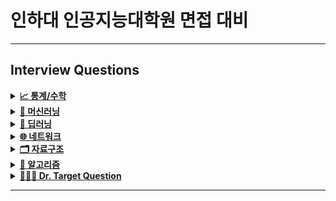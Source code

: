 # 인하대 인공지능대학원 면접 대비
---


## Interview Questions

<details>
<summary><a href="./answers/1-statistics-math.md"><strong>📈 통계/수학</strong></a></summary>


- 고유값(eigen value)와 고유벡터(eigen vector)이 무엇이고 왜 중요한지 설명해주세요.
```python
  행렬 A의 고유벡터는, 행렬 A에 의해 변환되었을 때 방향이 변하지 않고 단지 크기만 변하는 벡터를 말한다
  Av=λv에서 v (영벡터 아니어야 함)
  고유값은 λ (고유벡터 v가 변환될 때 그 크기가 얼마나 변하는지...)
```
- 샘플링(Sampling)과 리샘플링(Resampling)이 무엇이고 리샘플링의 장점을 말씀해주세요.
```python
  샘플링은 전체 모집단에서 데이터를 추출하는 거,특히나 모집단을 대표할 수 있도록 신중하게 선택되어야 함
  리샘플링은 기존의 샘플 데이터에서 새로운 샘플을 반복적으로 추출하여 통계적 분석을 수행하는 방식
  리샘플링에는 다음과 같은 방법이 있다
  - 교차 검증 (Cross Validation) : 모델의 성능 평가를 위해 데이터를 여러 번 분할하여 훈련과 테스트를 반복! 과적합 방지, 모델의 일반화 성능 평가
```
- 확률 모형과 확률 변수는 무엇인가요?
```python
  확률은 불확실성을 표현하는 수단, 이러한 불확실성을 확률로써 개량화하기 위해 확률함수로써 수학적으로 만든 모형이 확률 모형이다
  이는 어떤 실험이나 현상에서 가능한 모든 결과와 그 결과가 발생할 확률을 설명한다.
  확률 모형은 표본 공간, 확률 분포라는 두 가지 구성 요소로 이루어졌다!

  확률 변수는 확률 모형에서 정의된 함수
  쉽게 말하면 확률로 표현하기 위한 event를 정의하는 것
  어떤 것을 확률로 표현할 것인지에 대해 다양하게 정의가 가능하여 <변수>라는 용어를 사용한다
  (이산과 연속 확률 변수로 나뉨)
```
- 누적 분포 함수와 확률 밀도 함수는 무엇인가요? 수식과 함께 표현해주세요.
```python
  확률 밀도 함수는 연속 확률 변수의 분포를 설명하는 함수로, 특정 값에서의 확률 밀도를 나타낸다.
  누적 분포 함수는 확률 변수가 특정 값 이하일 확률을 타나내는 함수, 확률 밀도 함수를 적분하여 구할 수 있다
```
- 조건부 확률은 무엇인가요?
```python
   조건부 확률은 어떤 사건 A가 이미 일어난 상황에서 다른 사건 B가 일어날 확률을 의미한다
   즉 사건 B가 사건 A에 의해 영향을 받을 때의 확률을 계산할 것
```
- 공분산과 상관계수는 무엇일까요? 수식과 함께 표현해주세요.
```python
   공분산(Covariance)는 두 확률 변수 사이의 관계를 측정하는 지표로, 두 변수가 함께 어떻게 변하는지를 나타낸다
   즉 한 변수가 증가할 때 다른 변수가 증가하거나 감소하는 경향을 평가한다
   Cov(X,Y)=E[(X−E(X))(Y−E(Y))]

   상관계수는 공분산을 정규화하여 두 확률 변수 사이의 선형 관계를 1과 -1 사이의 값으로 표현한다
   상관계수는 공분산과 달리 단위에 의존하지 않기 때문에 비교적 직관적으로 두 변수의 관계 강도를 파악할 수 있다!
```
- 신뢰 구간의 정의는 무엇인가요?
```python
  신뢰구간은 모집단의 모수를 포함할 것으로 예상되는 값의 범위를 특정 신뢰 수준 하에 제시한 것이다
  즉 표본 데이터를 이용해 계산한 추정치가 모집단의 실제 값(모수)를 포함할 확률이 높은 구간을 의미한다
  보통 신뢰 수준과 함께 나타나며, 신뢰 수준은 이 구간이 모집단의 실제 모수를 포함할 확률을 의미한다.
```
- p-value를 모르는 사람에게 설명한다면 어떻게 설명하실 건가요?
```python
  신뢰구간은 모집단의 모수를 포함할 것으로 예상되는 값의 범위를 특정 신뢰 수준 하에 제시한 것이다
  즉 표본 데이터를 이용해 계산한 추정치가 모집단의 실제 값(모수)를 포함할 확률이 높은 구간을 의미한다
```
- R square의 의미는 무엇인가요?
```python
  R², 또는 결정계수(R-Squared)는 회귀 분석에서 사용되는 통계량으로,
  독립 변수가 종속 변수의 변동을 얼마나 잘 설명하는지를 나타낸다.
  즉, R²는 회귀 모델이 데이터를 얼마나 잘 설명하는지를 평가하는 지표이다.
```
- 평균(mean)과 중앙값(median)중에 어떤 케이스에서 뭐를 써야할까요?
```python
   평균은 데이터가 고르게 분포되어 있고 이상치가 없을 때 더 신뢰할 수 있다.
   하지만 이상치가 있으면 평균이 그 값에 의해 크게 영향을 받아 데이터의 중심을 제대로 반영하지 못할 수 있다.
   중앙값은 이상치나 비대칭 분포가 있는 경우 더 적절하다. 극단적인 값이 있더라도 중앙값은 그 영향을 받지 않기 때문에 데이터의 중심을 더 잘 나타낸다.
```
- 중심극한정리는 왜 유용한걸까요?
```python
   중심극한정리는 확률론에서 매우 중요한 개념으로, 표본 크기가 충분히 크면 어떤 분포를 따르는 모집단에서 표본을 추출하더라도,
   표본 평균의 분포가 정규분포에 가까워진다는 것을 의미한다!
   다시 말해, 모집단의 분포 형태에 관계없이 표본 평균의 분포는 표본 크기가 커질수록 점점 정규분포를 따르게 된다.
   중심극한정리는 다양한 형태의 모집단에서 표본을 추출해도, 표본 평균이 정규분포를 따르게 만들어 준다.
   이로 인해 모집단의 분포를 알지 못해도 표본 평균의 분포를 예측할 수 있습니다.
```
- 엔트로피(entropy)에 대해 설명해주세요. 가능하면 Information Gain도요.
```python
   엔트로피는 정보 이론에서 사용되는 개념으로, 불확실성 또는 혼란의 정도를 측정하는 지표이다.
   주로 확률 분포의 다양성을 측정하거나, 데이터의 예측 가능성을 평가하는데 사용된다.
   쉽게 말하면 데이터의 무질서도를 측정, 값이 높을 수록 불확실성이 커진다!

  정보 이득 (Information gain)
  정보이득은 결정 트리와 같은 알고리즘에서 특정 속성을 사용해 데이터 집합을 분할할 때, 엔트로피가 얼마나 감소하는지를 측정하는 지표이다
  즉 특정 속성을 기준으로 데이터를 나눴을 때 데이터의 불확실성이 얼마나 줄어드는지 나타낸다!
```
- 어떨 때 모수적 방법론을 쓸 수 있고, 어떨 때 비모수적 방법론을 쓸 수 있나요?
```python
   모수적 방법론은 모집단의 분포에 대해 특정한 가정을 하고 데이터를 분석하는 기법
   예를 들어 데이터가 정규분포를 따르는 것으로 가정하고 통계적 분석을 수행하는 경우가 대표적
   모수적 방법론은 데이터의 분포가 알려져 있을 때/ 표본 크기가 충분히 클 때/모집단의 분포에 대한 강한 가정이 성립할 때/ 등에서 사용

   비모수적 방법론은 데이터의 분포에 대한 가정이 필요하지 않은 분석 방법이다
   이 방법은 데이터가 특정한 분포를 따르지 않거나, 분포를 알 수 없을 때 유용하다
```
- “likelihood”와 “probability”의 차이는 무엇일까요?
```python
   확률(probability)은 주어진 모수에 대해 데이터가 발생할 확률
   가능도(Likellihood)는 주어진 데이터에 대해 모수가 그 데이터를 얼마나 잘 설명하는지를 평가
   예를 들어서 동전을 여러 번 던져 7번 중 5번 앞면이 나왔다고 가정하면
   확률은 5/7
   가능도는 특정한 모수 p가 주어졌을 때, 관측된 데이터 "7번 중 5번 앞면이 나옴"을 얼마나 잘 설명하는지를 평가
   L(p|X=5)
```
- 통계에서 사용되는 bootstrap의 의미는 무엇인가요.
```python
   부트스트랩은 통계적 추정의 신뢰성을 평가하기 위해 사용되는 비모수적 방법론
   특히 모집단의 분포에 대한 강한 가정을 하지 않고, 표본 데이터만을 사용해 모집단의 특성을 추정할 수 있는 강력한 기법이다.
   부트스트랩은 주어진 표본 데이터로부터 반복적으로 새로운 표본을 생성하여, 통계적 추정값(예: 평균, 분산, 신뢰구간 등)의 분포를 추정하는 방법이다.
```
- 모수가 매우 적은 (수십개 이하) 케이스의 경우 어떤 방식으로 예측 모델을 수립할 수 있을까요?
```python
   1. 간단한 모델 사용 : 선형 회귀, 로지스틱 회귀, k-최근접 이웃(KNN), 의사결정트리와 같은 단순한 모델을 사용하는 것이 좋습니다.
   2. 규제(Regularization) 기법 사용: 과적합을 방지하기 위해 L1, L2 규제 방법을 적용하여 모델의 복잡성을 줄일 수 있다
   3. 데이터 증강 : 데이터를 오히려 인위적으로 늘린다
```
- 검정력(statistical power)은 무엇일까요?
```python
   어떤 통계적 검정이 실제로 대립가설이 참일 때 이를 올바르게 검출할 확률을 의미한다.
   쉽게 말해, 검정력은 참인 효과를 감지할 수 있는 능력을 나타낸다.
   검정력의 의미: 검정력이 높을수록, 실제로 효과나 차이가 존재할 때 이를 발견할 가능성이 커진다.
```
- missing value가 있을 경우 채워야 할까요? 그 이유는 무엇인가요?
```python
   결측치가 있는 데이터를 그대로 사용하면 통계 분석, 머신러닝 모델링에서 왜곡된 결과를 초래할 수 있다
   특히 일부 알고리즘은 결측치를 허용하지 않기 때문에 데이터 전체가 무효화될 수 있다.
   결측치를 적절히 채우면 모델의 성능을 높일 수 있다. 결측치로 인해 모델이 학습할 수 있는 정보가 제한되거나, 예측의 정확도가 떨어질 수 있기 때문이다.
```
- 아웃라이어의 판단하는 기준은 무엇인가요?
```python
   아웃라이어는 데이터에서 다른 데이터 포인트와 비교해 극단적으로 벗어난 값을 의미한다.
   통계적 기준으로는 사분위 범위(IQR)에서 Q1-3*IQR보다 작거나, Q3+3*IQR보다 크면 보통 outlier라고 칭한다
   또는 데이터가 정규분포를 따른다고 가정할 떄, 평균에서 k개의 표준편차 이상 떨어진 값을 아웃라이어로 간주한다
```
- 필요한 표본의 크기를 어떻게 계산합니까?
```python
   표본 크기를 계산하는 방법은 연구의 종류에 따라 다르다
   평균의 차이를 비교할 때 : t 검정
   비율의 차이를 비교할 떄 : z 검정
   
```
- Bias를 통제하는 방법은 무엇입니까?
```python
   연구 설계 단계에서 Bias 통제 : 무작위 할당 (Randomization) - 실험군과 대조군에 참여자를 무작위로 배정해 그룹 간 차이 최소화, 무작위화는 선택 편향(Selection Bias)를 줄임
   데이터 수집 단계에서 Bias 통제 : 표준화된 측정 방법(Standardized Measurement) - 모든 데이터를 일관된 방식으로 수집해 측정 편향 (Measurement Bias)을 줄인다
   데이터 분석 단계에서의 Bias 통제 : 혼란 변수 (Confounding Variable) 통제 - 혼란 변수가 연구 결과에 영향을 미치지 않도록 다변량 분석, 공변량 분석을 사용해 통제
   
```
- 로그 함수는 어떤 경우 유용합니까? 사례를 들어 설명해주세요.
```python
   데이터가 크기 차이가 클 때나 지수적 증가가 있는 경우 유용하다.
   예를 들어서 금융 데이터를 분석할 때
   금융 분야에서는 기업의 매출, 시장 규모, 자산 등 다양한 변수가 매우 큰 범위를 가질 수 있다. 어떤 회사의 매출은 수백만 달러일 수 있지만, 또 다른 회사의 매출은 수십억 달러에 이를 수 있다
   로그 변환을 통해 이런 큰 차이를 줄이면 데이터가 더 균형 있게 분포되면, 분석하기 쉬워진다
   예를 들어 히스토그램을 그릴 때 로그 변환을 적용하면 극단적인 값들로 인해 왜곡되지 않은 분포를 볼 수 있다!
```
- 베르누이 분포 / 가우시안 정규 분포  / 카이제곱 분포 / 에 대해 설명해주세요.
```python
  베르누이 분포는 두 가지 결과(성공 혹은 실패)만 가능한 이산 확률 분포이다. 각각의 결과가 발생할 확률을 기반으로 한다. 베르누이 분포의 확률 변수 X는 1과 0만을 가질 수 있다
  가우시안 정규 분포는 연속 확률 변수로, 데이터가 평균값을 중심으로 종 모양의 대칭적인 분포를 따른느 경우를 설명한다. 이는 많은 자연현상에서 나타나는 일반적인 분포이다
  카이 제곱 분포는 연속 확률 분포로, 독립적인 표준 정규 분포 변수의 제곱의 합으로 정의된다. 카이제곱 분포는 자유도에 따라 모양이 달라진다.
```

</details>

<details>
<summary><a href="./answers/2-machine-learning.md"><strong>🤖 머신러닝</strong></a></summary>

- 알고 있는 metric에 대해 설명해주세요. (ex. RMSE, MAE, recall, precision ...)
```python
   RMSE는 회귀 모델의 성능을 측정하는 데 사용된다. 예측 값과 실제 값의 차이를 제곱한 평균의 제곱근을 계산한다.
   MAE는 예측 값과 실제 값의 차이의 절대값 평균을 계산한다. 회귀 모델의 성능을 측정하는 또 다른 지표이다.
   Precision은 모델이 True Positive로 예측한 것 중 실제로 True인 비율을 의미한다. 특히 양성 클래스에 대한 정확도를 측정하는 데 유용하다. TP / (TP+FP)
   Recall은 실제로 True인 것 중에서 모델이 True로 예측한 비율을 의미한다. TP / (TP + FN)
   F1 Score는 Precision과 Recall 사이의 균형을 평가하는 지표이다. precision과 recall의 조화 평균을 계산한다. F1 score = 2 * { (Precision X Recall) / (Precision + Recall) }
   R-squared(결정계수)는 회귀 분석에서 모델이 데이터를 얼마나 잘 설명하는지를 나타내는 지표이다. 0에서 1 사이의 값을 가지며, 1에 가까울수록 모델이 데이터를 잘 설명하는 것을 의미한다. 
```
- 정규화를 왜 해야할까요? 정규화의 방법은 무엇이 있나요? (🥲 내 논문 주제...)
```python
   머신러닝 알고리즘(특히 경사 하강법 기반 알고리즘)은 특성(feature) 값의 범위가 매우 다르면 학습이 제대로 이뤄지지 않을 수 있다.
   예를 들어 하나의 특성의 값이 0~1 사이인데, 다른 특성의 값이 0~10000 사이라면 큰 범위를 가진 특성이 모델 학습에 더 큰 영향을 미치게 되어 잘못된 가중치를 학습할 가능성이 있다.
   특히 경사 하강법 기반 알고리즘의 경우 정규화를 하면 학습 속도가 빨라지도 알고리즘이 더 잘 수렴하게 된다.
   정규화된 데이터는 최적의 해를 찾는 과정에서 균형 잡힌 경로로 수렴하도록 도와준다.
   심지어 일부 알고리즘은 특성의 크기 차이로 인해 성능이 저하될 수 있다. 정규화를 하면 이러한 문제를 방지하여 모델 성능이 향상될 수 있다.

   정규화 방법
   Min-Max 정규화 : 데이터를 (대체로) 0~1로 변환하는 방법. 최소값을 0, 최대값을 1로 변환하며, 나머지 값은 비례적으로 조정한다.
   Z-Score 정규화 : 데이터를 평균 0, 표준편차 1로 변환하는 방법. 데이터가 정규 분포를 따를 때 효과적!
   Robust 정규화 : median과 사분위 범위 (IQR)를 사용하여 정규화하는 방법이다. 이상치에 덜 민감하다.
```
- Local Minima와 Global Minimum에 대해 설명해주세요.
```python
   Global Minimum은 전역 최소값. 함수의 모든 가능한 값 중 가장 낮은 값, 최적화 문제에서 우리가 궁극적으로 찾고자 하는 지점!
   Local Minima는 특정 영역 내에서 가장 낮은 함수 값을 가지는 지점을 의미, but 다른 영역에 더 낮은 값이 존재할 수도 있다!
```
- 차원의 저주에 대해 설명해주세요.
```python
   차원의 저주는 고차원 공간에서 발생하는 여러 가지 문제를 의미한다. 데이터 분석 및 머신러닝에서 데이터의 차원이 증가할수록 발생하는 현상으로, 학습 및 일반화 성능에 부정적인 영향을 미칠 수 있다.
   쉽게 정리하자면 변수가 늘어남에따라 차원이 커지면서 분석을 위한 최소한의 필요 데이터 건수가 늘어나면서 예측이 불안정해지는 문
   차원의 저주가 발생하는 이유
   1. 데이터의 희소성 (Sparsity) : 차원이 증가할수록 데이터 포인트들이 서로 멀리 떨어져 분포하게 된다
   2. 거리 측정의 신뢰도 감소 : 머신러닝의 여러 알고리즘 (특히 K-최근접, K-means)은 거리 측정을 기반으로 동작한다. 그러나 차원이 높아지면 데이터 포인트들 간의 거리가 점점 비슷해져서 유사성 측정이 어렵다
   3. 데이터 필요량의 증가 : 차원이 증가할수록 고차원 공간을 대표하기 위해 필요한 데이터의 양이 기하급수적으로 증가한다
   4. 모델의 복잡도 증가 : 차원이 증가하면 모델의 복잡도가 증가하여 과적합(overfitting)의 위험이 커진다
```
- dimension reduction기법으로 보통 어떤 것들이 있나요?
```python
   차원 축소 기법은 고차원 데이터의 차원을 줄여 데이터 분석을 용이하게 하고, 계산 효율성을 높이는 데 사용된다.
   데이터의 특성 (feature) 수를 줄임으로써 과적합을 방지하고, 해석 가능성을 높이며, 계산 비용을 줄일 수 있다.

   ⭐️ PCA (주성분 분석) : 데이터의 분산을 최대한 보존하는 방향으로 새로운 축을 생성하여 고차원 데이터를 저차원으로 변환하는 선형 차원 축소 기법
      - 데이터의 공분산 구조를 분석하여 주성분을 생성한다
      - 첫 번째 주성분은 데이터의 분산이 가장 큰 방향을 나타내며, 그 다음 주성분은 직교하는 방향에서 두 번째로 큰 분산을 나타낸다
      - https://m.blog.naver.com/angryking/222480031842 여기 참고하면 단 번에 이해 가능!
   
```
- PCA는 차원 축소 기법이면서, 데이터 압축 기법이기도 하고, 노이즈 제거기법이기도 합니다. 왜 그런지 설명해주실 수 있나요?
```python
   차원 축소 기법은 위에서 설명
   PCA는 고차원 데이터를 적은 수의 차원으로 압축하면서도 대부분의 중요한 정보를 보존하기에 데이터 압축 기법이라고도 한다
   PCA는 결국 데이터를 분산이 큰 방향으로 투영하기 때문에, 노이즈와 같은 작은 변동을 무시하는 효과가 있다!
```
- LSA, LDA, SVD 등의 약자들이 어떤 뜻이고 서로 어떤 관계를 가지는지 설명할 수 있나요?
```python
   LSA (Latent Semantic Analysis) : 잠재 의미 분석, LSA는 문서와 단어 사이의 관계를 분석하여 텍스트 데이터를 저차원 의미 공간에 매핑하는 기법, 이 과정으로 문서와 단어간의 잠재적 의미 구조 발견
   주로 SVD를 사용하여 문서-단어 행렬을 분해하고 차원을 축소
   LDA (Latent Dirichlet Allocation) : 텍스트 코퍼스 내의 문서들이 잠재적인 주제들의 혼합으로 구성되어 있다고 가정하는 주제 모델링 기법이다. 문서 내의 단어 분포를 기반으로 주제를 추론하고,
   문서들이 어떤 주제들로 구성되어 있는지를 학습한다. 확률적 모델을 사용하여 문서와 단어의 주제 분포를 추정한다.
   SVD (Singular Value Decomposition) : 특이값 분해, 행렬을 세 개의 행렬로 분해하는 선형대수적 기법. 주어진 행렬을 U(왼쪽 특이벡터), Σ(특이값 대각 행렬), V^T(오른쪽 특이벡터)의 곱으로 분해한다!
```
- Markov Chain을 고등학생에게 설명하려면 어떤 방식이 제일 좋을까요?
```python
   일상적인 예시로 시작해서 개념을 단계별로 확장하는 것이 좋다.
   예를 들어, 오늘이 맑음이면 내일도 맑음일 가능성이 높지만, 비가 올 가능성도 있다. 날씨는 현재 상태에 따라 다음 상태가 결정되지만, 그 이전 날들의 날씨는 고려하지 않는다고 가정해 볼 수 있다.
   여기서 중요한 점은 현재 상태만으로 다음 상태가 결정된다는 것이며, 이를 Markov Preperty(마르코프 성질)라고 한다.
   이렇게 상태(state)가 현재 상황에만 의존해서 바뀌는 과정을 바로 Markov Chain이라고 한다!
```
- SVM은 왜 반대로 차원을 확장시키는 방식으로 동작할까요? SVM은 왜 좋을까요?
```python
  - 데이터의 선형 분리가 어려운 저차원 공간에서의 문제를 해결하기 위해서 고차원으로 차원을 확장한다.
  - 데이터의 일부(서포트 벡터)에만 의존하여 결정 경계를 형성하므로, 다른 데이터들에 대한 과도한 최적화를 방지해 과적합 가능성을 줄임
  - 고차원에서도 좋은 일반화 성능을 유지하는 데 도움이 됨
```

- 다른 좋은 머신 러닝 대비, 오래된 기법인 나이브 베이즈(naive bayes)의 장점을 옹호해보세요.
  ```python
    - 나이브 베이즈는 매우 단순한 알고리즘으로, 계산이 빠르고 메모리 소모가 적음
    - 비교적 적은 양의 데이터로도 학습 성능이 높음
    - 조건부 확률에 기반한 모델이므로, 예측 결과를 해석하기가 쉬움
  ```
  
- 회귀 / 분류시 알맞은 metric은 무엇일까?
```python
  - 우선 회귀 문제에서는 실제 데이터와 모델의 예측값 사이의 차이를 기반으로둔 Metric을 활용
  - MSE(Mean Square Error, 평균제곱오차), RSS(Residual sum of Square, 단순 오차 제곱합), MAE(Mean Absolute Error, 평균 절대값 오차) 등이 있음
  - MSE (Mean Square Error, 평균제곱오차): 오차에 제곱이 되어 이상치를 잡아내는데 효과적임
  - MAE (Mean Absolute Error, 평균 절대값 오차): 변동치가 큰 지표와 낮은 지표를 같이 예측하는데 효과적임
  - 위 두 경우 모두 데이터의 크기에 의존한다는 단점이 존재
```

- Association Rule의 Support, Confidence, Lift에 대해 설명해주세요.
```python
  - Association Rules 란, items 사이의 관계를 나타내는 법칙을 찾는 방법
  <Frequent>
  - itemsets를 확인할 수 있는 지표
  - Frequent itemsets에는 Support threshold(Minimum support) 라는 일종의 '한계값' 이 필요
  - item의 빈도가 threshold 값을 넘기면 Frequent 하다고 할 수 있음

  <Support>
  - 전체 경우에서 집합 X와 Y를 모두 구매하는 경우의 수를 의미하는 지표
  - n(X∪Y) / n(ALL)

  <Confidence>
  - 집합 X를 구매하는 경우에서 Y 도 구매하는 경우의 비율, 즉 조건부 확률을 의미
  - (X와 Y를 모두 포함하는 경우의 수) / (X를 포함하는 경우의수) = n(X∪Y) / n(X)
  - 일반적으로 Confidence가 높을수록 해당 Association rule이 유용할 가능성이 높다고 판단

  <Interest>
  - Y를 구매하는 경우의 수와 X->Y를 구매하는 경우의 수를 비교하여, X->Y가 얼마나 흥미로운지 나타내주는 지표
  - 모든 사람들에게 Y를 추천했을때에 비해, X를 구매한 사람에게만 Y를 추천했을때, Y를 구매할 확률이 증가되는 정도
  - |conf(X -> Y) - support(Y)| 

  <Lift>
  - 직접적으로 X와 Y의 관계를 나타내주는 지표
  - Lift값이 1보다 크면 X와 Y의 relationship이 강하다는 것을 의미
  - conf(X -> Y) / support(Y)

  - Association Rules 분석 알고리즘에는 A-priori algorithm, FP-growth algorithm, PCY algorithm 등이 있음
  - A-priori algorithm: 전체 item 중에서 어느 정도 연관이 있을법한 item들을 추려주어 보다 계산시간을 줄여줄 수 있음
```

- 최적화 기법중 Newton’s Method와 Gradient Descent 방법에 대해 알고 있나요?
- 인공신경망(deep learning이전의 전통적인)이 가지는 일반적인 문제점은 무엇일까요?
```python
  - 기울기 소실 문제(Gradient Vanishing Problem): 층이 깊어질수록 기울기가 점점 작아져 앞쪽 층의 가중치가 거의 업데이트되지 않는 문제가 발생, 신경망이 깊어질수록 학습이 어려워지며 모델 성능이 떨어짐
  - 과적합 문제(Overfitting): 데이터가 부족하거나 학습 데이터가 특정 패턴에 치우쳐 있을 때는 일반화 성능이 낮아져 테스트 데이터에 대한 예측 성능이 저하
  - 연산 비용: 신경망의 층이 많아질수록 연산량이 기하급수적으로 증가
 ```

- ROC 커브에 대해 설명해주실 수 있으신가요?
```python
  - ROC 커브는 정답이 아닌 것을 정답으로 추론하는 확률을 x축으로 두고 이를 0부터 1로 키워가면서 정답을 정답으로 맞추는 확률을 y축으로 하여 나타낸 그래프를 의미
  - 이 그래프는 y=x를 기준으로 멀리 떨어질 수록 모델의 성능이 좋다고 판단할 수 있으며, ROC 커브의 하단 영역을 AUC 값으로 하여 ROC-AUC Score로 계산함
```

- 여러분이 서버를 100대 가지고 있습니다. 이때 인공신경망보다 Random Forest를 써야하는 이유는 뭘까요?
```python
  - 독립적인 결정 트리들로 구성되어 각 트리를 여러 서버에 분산하여 병렬 처리하기 쉬움
  - 인공신경망은 아키텍처 설계와 하이퍼파라미터 튜닝이 복잡하지만, Random Forest는 기본 하이퍼파라미터 설정에서도 안정적인 성능을 제공
  - 서버가 많아도 데이터가 적은 경우라면 Random Forest가 적은 데이터에서 더 좋은 성능을 보이기 때문에 효과적
  
- K-means의 대표적 의미론적 단점은 무엇인가요? (계산량 많다는것 말고)
```python
  - 거리 계산 방식을 사용하기 때문에 연속형 변수에 가장 최적이고, 범주형 변수에는 좋지 않음
  - 클러스터 크기나 밀집도가 서로 다르거나 원형이 아닐 경우 잘 작동하지 않으
  - 노이즈와 아웃라이어에 매우 민감하여 성능에 영향을 미침
  - 랜덤하게 정해진 초기 중심점 때문에 결과가 매번 달라질 수 있어 일관성이 부족
```

- L1, L2 정규화에 대해 설명해주세요.
```python
  - 정규화란 모델 복잡도에 대한 일종의 패널티로, Overfitting 을 예방하고 Generalization(일반화) 성능을 높이기 위한 방법
  - 모델에서 학습을 진행할 때, 학습 데이터에 따라 특정 weight의 값이 커지게 될 수있다. 이렇게 되면 과적합이 일어날 가능성이 아주 높은데, 이를 방지하기 위한 방법으로 L1, L2 정규화가 있다
  - L1 Norm 은 벡터 p, q 의 각 원소들의 차이의 절대값의 합
  - L2 Norm 은 벡터 p, q 의 유클리디안 거리(직선 거리)
```

- 앙상블 방법엔 어떤 것들이 있나요?
```python
  <배깅>
  - 부트스트랩(bootstrap)은 통계학에서 사용하는 용어로, random sampling을 적용하는 방법을 일컫는 말
  - random sampling을 통해 training data를 늘릴 수 있음
  - 배깅(Bagging)은 부트스트랩(bootstrap)을 집계(Aggregating)하여 학습 데이터가 충분하지 않더라도 충분한 학습효과를 주어 높은 bias의 underfitting 문제나, 높은 variance로 인한 overfitting 문제를 해결하는데 도움을 줌
  - 대표적인 알고리즘 : 랜덤 포레스트

  <부스>
  - 배깅과는 다른점은, 순차적으로 학습이 진행되는 것
  - boosting은 이전 분류기의 학습 결과를 토대로 다음 분류기의 학습 데이터의 샘플 가중치를 조정해 학습을 진행하는 방법
  - 먼저 생성된 모델을 꾸준히 개선해 나가는 방향으로 학습이 진행
  - 일반적으로 오답에 대해 높은 가중치를 부여하므로 정확도가 높지만 outlier에 취약할 수 있음

  <스태킹>
  - 개별 모델이 예측한 데이터를 다시 meta data set으로 사용해서 학습한다는 컨셉
  - Base Learner들이 동일한 데이터 원본 데이터를 가지고 그대로 학습을 진행했기 때문에 overfitting 문제가 발생
  - Cross Validation으로 overhfitting 방지
```

- Cross Validation은 무엇이고 어떻게 해야하나요?
```python
  - Cross Validation은 주어진 문제에 대하여 Train, Validation Set으로 나누어 모델의 성능을 체크함에 있어 나누어진 집합에 편향성을 가질수 있는 문제를 해결하기 위한 방법
  - Cross Validation 기법의 가장 대표적인 예로 K-fold Cross Validation을 설명드리면 우선 Train 데이터 셋을 k등분 하여 그 중 하나를 Validation Set으로 하여 검증
  - 또 다른 하나를 Validation Set으로 하여 검증하는 식으로 k번 반복하도록 하고 이를 평균내어 그 편향성을 줄임
```

- XGBoost을 아시나요? 왜 이 모델이 캐글에서 유명할까요?
```python
  - 각 트리가 오류를 줄이도록 훈련하는 방식으로, 다른 부스팅 알고리즘보다 더 강력하고 정확한 예측을 제공
  - 특히 데이터가 복잡하고 비선형적인 경우에도 강력한 성능을 발휘
  - 병렬 처리와 캐싱을 활용해 빠르게 학습할 수 있으며, 정교한 메모리 관리와 데이터 불균형 최적화 등으로 훈련 속도가 크게 향상
  - L1 및 L2 정규화를 통해 모델이 과적합되지 않도록 효과적으로 제어할 수 있음
  - 커스텀이 유연함
  - 다양한 하이퍼파라미터를 제공하여 정밀한 튜닝이 가능
```
  
- feature vector란 무엇일까요?
```python
  - 데이터 샘플의 특성(Feature)들을 벡터 형태로 표현한 것
  - 데이터의 특징을 수치화하여 정리한 일련의 값들의 집합

  --- 활용 예시 ---
  - 이미지 분류: 각 이미지의 픽셀 값을 특성으로 설정하여 벡터로 표현하고, 이 벡터가 이미지 분류 모델의 입력으로 사용됨
  - 사용자 행동 분석: 고객의 나이, 구매 횟수, 선호도 등 여러 특성 값을 모아 벡터로 만들어, 이를 기반으로 추천 시스템 등을 구축
```
- 50개의 작은 의사결정 나무는 큰 의사결정 나무보다 괜찮을까요? 왜 그렇게 생각하나요?
```python
  -
```
- 스팸 필터에 로지스틱 리그레션을 많이 사용하는 이유는 무엇일까요?
```python
  - 모델이 간단하여 구현하기 쉽고 이해하기 쉬움
  - 계산 비용이 낮아 대규모 데이터셋에서도 빠르게 학습 가능
  - 해석이 쉬움
```

</details>

<details>
<summary><a href="./answers/3-deep-learning.md"><strong>🧠 딥러닝</strong></a></summary>

- 딥러닝은 무엇인가요? 딥러닝과 머신러닝의 차이는?
```python
 딥러닝은 인공지능과 머신러닝의 하위 분야로, 인공 신경망을 기반으로 데이터에서 패턴을 학습하는 방식이 딥러닝이다
 특히 딥러닝은 신경망의 여러 계층을 쌓아올려 복잡한 패턴을 학습하는 데 초점을 맞추고 있다
 '딥'이라는 용어는 신경망의 계층의 깊다는 의미에서 비롯된 것으로, 각 계층이 서로 다른 수준의 추상화를 통해 데이터의 복잡한 특징을 점진적으로 학습하게 된다

 머신러닝과 딥러닝의 차이점은
 머신러닝은 딥러닝에 비해 비교적 단순한 알고리즘으로 특정한 패턴을 학습하며, 사람이 특징을 직접 추출한다
 딥러닝은 모델이 복잡하고 파라미터 수가 많기 때문에 GPU나 TPU 같은 고성능 연산 자원이 필요하다. 연산 자원과 시간이 많이 소요되지만 최적화된 하드웨어를 사용하면 좋은 성능을 낼 수 있다!
```
- Cost Function과 Activation Function은 무엇인가요?
```python
    비용 함수는 Loss Function이라고도 불린다. 모델이 예측한 값과 실제 값 사이의 차이를 측정하는 함수이다.
    딥러닝 모델이 학습하는 과정에서 이 함수를 최소화하는 것이 목표이다.
    즉 모델이 예측하려는 값이 실제 값에 더 가까워지도록 모델의 가중치와 편향을 조정한다

    활성화 함수는 신경망의 각 뉴런에서 입력을 받아, 다음 층으로 전달할 출력을 결정하는 함수이다
    비선형성을 추가하여 신경망이 복잡한 패턴을 학습할 수 있도록 돕는다
    Activation Function이 신경망에서 중요한 이유는 선형 모델이 아닌 비선형 모델을 형성하여 복잡한 패턴을 학습할 수 있도록 하기 때문이다 
```
- Tensorflow, PyTorch 특징과 차이가 뭘까요?
```python
   동적 vs 정적 그래프
   TensorFlow: 정적 그래프 기반으로 처음 설계되었지만, TensorFlow 2.x부터는 Eager Execution을 통해 동적 그래프를 지원한다다. 다만 여전히 대규모 프로젝트나 배포 시 정적 그래프 모드를 사용하는 경우가 많다.
   PyTorch: 처음부터 동적 그래프를 사용하여 그래프가 즉시 생성되고 실행된다. 이로 인해 코드 작성이 유연하고 디버깅이 용이하다.

   성능 및 최적화
   TensorFlow: TensorFlow는 TPU(구글의 AI 가속기) 지원이 강력하며, 대규모 분산 훈련 및 최적화에 유리하다. 특히 대규모 데이터셋을 처리할 때 성능 최적화가 잘 되어 있다.
   PyTorch: GPU 지원이 강력하며, 다양한 커스터마이징이 쉬워 연구 및 실험에 적합하다. PyTorch도 최근 TPU를 지원하기 시작했지만, TPU 최적화 측면에서는 아직 TensorFlow가 유리하다.
```
- Data Normalization은 무엇이고 왜 필요한가요?
```python
   데이터 정규화는 데이터의 크기와 범위를 조정하여 모든 특성(Feature)이 동일한 스케일을 갖도록 하는 과정이다. 일반적으로 정규화는 값의 범위를 0과 1로 압축하거나, 평균이 0이고 표준편차가 1인 정규 분포로 변환하는 방식으로 이뤄진다
   목적은 데이터를 구성하는 각 특성들이 서로 다른 스케일을 가지면, 거리 기반 알고리즘이나 그래디언트 기반 알고리즘이 특정 특성에 더 큰 영향을 받는다
   또한 정규화된 데이터는 모델이 더 빠르게 수렴하도록 도와준다. 이는 특히 경사하강법과 같은 최적화 알고리즘에서 중요하며, 학습 과정의 안정성도 개선된다
```
- 알고있는 Activation Function에 대해 알려주세요. (Sigmoid, ReLU, LeakyReLU, Tanh 등)
```python
  sigmoid: Sigmoid 함수는 입력값을 0과 1 사이의 값으로 변환
  출력 값이 항상 0과 1 사이로 제한되어 확률을 예측하는 문제에 적합하다
  입력이 작을 때는 거의 0에 가깝고, 입력이 클 때는 거의 1에 가까워지는 형태로 출력된다
  이진 분류 문제에서 확률 값을 나타내는 데 적합하다

  ReLU
  ReLU 함수는 0 이하의 입력에 대해서는 0을 출력하고, 0보다 큰 값에 대해서는 그대로 반환
  간단하면서도 매우 효율적인 비선형 함수이다
  계산량이 적고, 많은 네트워크에서 학습 속도를 개선하는 역할을 한다
  Gradient Vanishing 문제를 해결하여 학습 속도를 빠르게 한다
  입력값이 양수일 경우, 그래디언트가 일정하게 유지되어 깊은 네트워크에서 효과적이다

  Leaky ReLU
  Leaky ReLU는 ReLU 함수의 변형으로, 음수 입력에 대해 작지만 일정한 기울기를 갖도록 한다
  ReLU의 Dying ReLU 문제를 개선하려고 고안
  입력이 음수일 때에도 일정한 기울기를 갖기 때문에 뉴런이 "죽지" 않는다

  Tanh
  Tanh 함수는 입력 값을 -1과 1 사이로 변환
  출력이 -1에서 1 사이에 위치하여, 값이 0을 중심으로 대칭적이다
  Sigmoid 함수와 비슷하지만, 출력 범위가 -1에서 1로 더 넓어 Gradient Vanishing 문제가 약간 완화된다
  여전히 Gradient Vanishing 문제를 완전히 해결하지는 못하며, 깊은 신경망에서는 성능이 저하될 수 있다
```
- 오버피팅일 경우 어떻게 대처해야 할까요?
```python
     1. 더 많은 데이터 수집 : 학습 데이터가 부족할 경우, 모델이 데이터의 패턴을 과도하게 학습할 가능성이 크다. 더 많은 데이터가 있다면 모델이 데이터의 분포를 잘 학습할 수 있다!
                         따라서 데이터 수집을 통해 학습 데이터를 늘리거나, 데이터 증강(Data Augmentation) 기법을 사용하여 기존 데이터를 다양하게 변형해 데이터의 양을 늘린다
     2. 데이터 증강 : 이미지나 텍스트 등의 데이터에 변형을 가해 새로운 학습 데이터를 생성하는 기법이다
                   데이터의 다양성을 높여 모델이 특정 패턴에 과도하게 의존하지 않도록 돕는다

     3. 정규화 기법 : 모델의 가중치를 제한하여 과도한 학습을 방지하는 방법이다. 대표적인 정규화 기법에는 L1, L2 정규화가 있다
                   L2 정규화 : 가중치 제곱의 합을 손실 함수에 추가하여 가중치 크기를 줄이는 효과가 있다
                   L1 정규화 : 가중치의 절댓값 합을 손실 함수에 추가하여 일부 가중치 값을 0으로 만들어 모델을 간소화한다

     4. 드롭아웃: 학습 과정에서 일부 뉴런을 무작위로 제거(비활성화)하여 모델이 특정 뉴런에 의존하지 않도록 하는 기법이다
                드롭아웃 레이어를 네트워크 중간에 삽입하고, 학습 시 무작위로 선택된 비율의 뉴런을 비활성화한다.

     5. Early Stopping : 학습을 진행하다 보면, 일정 에폭 이후에 검증 손실이 더 이상 감소하지 않고 오히려 증가하는 현상이 발생할 수 있다. 이를 방지하기 위해 학습을 조기 종료하는 방법이다

     6. 교차 검증 (corss validation): 데이터를 여러 개의 폴드로 나누고, 각 폴드를 검증 세트로 사용하여 모델을 여러 번 학습시키는 방법이다. 이를 통해 모델이 데이터에 과적합되는지 점검할 수 있다
                                    대표적인 방법으로 K-Fold Cross Validation이 있다
                                    데이터를 K개의 폴드로 나눈 후, 각 폴드에 대해 학습과 검증을 수행하여 평균 성능을 측정한다
```
- 하이퍼 파라미터는 무엇인가요?
```python
     하이퍼파라미터는 크게 모델 하이퍼파라미터와 학습 하이퍼파라미터로 나눌 수 있다
     1. 모델 하이퍼파라미터
        모델의 구조나 복잡성응ㄹ 결정하는 하이퍼파라미터로 모델의 설계와 직접적으로 관련이 있다
        예시) 신경망의 레이어 수, 각 레이어의 뉴런 수, 활성화 함수, 커널 크기 및 필터 수
     2. 학습 하이퍼파라미터
        모델이 학습하는 방식을 제어하는 하이퍼파라미터로 학습의 효율성과 결과에 영향을 미친다
```

- Weight Initialization 방법에 대해 말해주세요. 그리고 무엇을 많이 사용하나요?
```python
     가중치 초기화는 신경망 학습에서 중요한 단계로, 모델의 가중치를 처음 설정하는 방법이다.
     올바른 가중치 초기화는 모델의 수렴 속도를 높이고, 과적합과 과소적합 문제를 방지하며
     Gradient Vanishing과 Exploding Gradient 문제를 완화하는 데 도움이 된다
     1. Zero Initialization: 모든 가중치를 0으로 초기화하는 방법이다
                             모든 뉴런이 동일한 출력을 생성하므로, 학습 과정에서 뉴런들이 서로 동일하게 업데이트되며 구별되지 않는 뉴런이 된다. 학습이 제대로 이루어지지 않다 -> 일반적으로 사용하지 않는다!
     2. Random Initialization : 가중치를 무작위로 초기화하는 방법으로, 모델이 특정 패턴에 편향되지 않도록 한다
                                단순히 랜덤한 값만으로 초기화하면, 활성화 함수의 비선형성에 따라 기울기 소실이나 폭발이 발생할 수 있다
                                특히 딥러닝 모델에서 층이 깊어질수록 이러한 문제가 심각해질 수 있다
     3. Xavier Initialization : 가중치를 신경망의 입력과 출력 뉴런 수에 따라 적절하게 분산시키는 방법이다.
                                Xavier 초기화는 주로 Sigmoid와 Tanh와 같은 대칭적 활성화 함수에 적합하다
     4. He Initialization : Xavier 초기화와 유사하지만, ReLU와 같이 비대칭적인 활성화 함수에 최적화된 방식이다. ReLU와 같은 함수는 활성화되는 뉴런이 일부에 불과하기 때문에, Xavier 초기화의 분산보다 더 큰 분산이 필요하다!
```
- 볼츠만 머신은 무엇인가요?
```python
    볼츠만 머신은 딥러닝이 한참 입에 오르내리기 전, 표현 학습 (Representation Learning)의 선조격 역할을 한 확률 모형이다
    에너지/엔트로피 개념을 비지도 학습과 융합
    상기 분류/회귀 모델은 추론 결과와 이미 알려져 있는 정답간의 차이를 줄이는 데 목표를 두지만, 볼츠만 머신은 생성 모델의 일종으로
    정답에 대한 확률 분포를 추정하는 비지도학습 모델이다!
```

- 뉴럴넷의 가장 큰 단점은 무엇인가? 이를 위해 나온 One-Shot Learning은 무엇인가?
```python
   뉴럴넷의 단점, 신경망은 많은 데이터가 있어야 한다. 그래야 일반화 성능이 높아진다
   데이터가 충분하지 않으면 과적합이 되어 새로운 데이터에 대한 성능이 저하된다
   이러한 단점을 극복하기 위해 나온 것이 one-shot learning이다
   One-shot learning은 매우 적은 적은 데이터만으로도 학습을 진행할 수 있는 기법을 의미한다
   One-shot learning의 핵심 아이디어
   1. 사전 학습된 특성 사용 : 모델이 미리 학습한 특성을 사용하여 새로운 클래스에 대해 빠르게 적응할 수 있도록 한다
   2. 거리 기반 학습 : 새로운 샘플이 주어지면 기존에 학습한 샘플과의 거리를 측정하여 유사한 클래스를 찾는 방식으로 학습한다
   3. 메타 러닝 : 모델이 학습하는 방법 자체를 학습하여 새로운 과제에 빠르게 적응하도록 하는 접근법이다
     
```
- 요즘 Sigmoid 보다 ReLU를 많이 쓰는데 그 이유는?
```python
     요즘 Sigmoid 함수보다 ReLU 활성화 함수를 많이 사용하는 주된 이유는 학습 효율성과 성능 향상 때문이다
     ReLU를 많이 사용하는 이유!
     1. 기울기 소실 문제
        Sigmoid와 같은 S자 형태의 활성화 함수는 입력값이 매우 크거나 작을 경우 츨력이 0 또는 1에 수렴하면서 미분값이 거의 0에 가까워지는 기울기 소실 문제가 발생한다
        이로 인해 역전파시 기울기가 점점 작아져서, 깊은 층에서는 거의 학습이 이루어지지 않는 문제가 생긴다
        ReLU는 입력이 양수일 때 기울기가 1로 일정하게 유지되므로, 기울기 소실 문제가 상대적으로 적어 깊은 신경망에서 효과적인 학습이 가능하다!
        따라서 ReLU는 더 빠른 수렴 속도를 보인다. 이는 기울기가 사라지지 않기 때문에 각 층이 더 빨리 학습할 수 있기 때문이다
```
  - Non-Linearity라는 말의 의미와 그 필요성은?
  ```python
     Non-Linearity(비선형성)란, 함수나 모델이 선형적이지 않음을 의미한다.
     즉, 입력과 출력 간의 관계가 직선이 아닌 곡선으로 표현되는 것을 뜻한다.
     신경망에서 Non-Linearity는 주로 활성화 함수를 통해 구현되며, ReLU, Sigmoid, Tanh 같은 활성화 함수들이 이러한 비선형성을 제공한다.

     그럼 왜 필요한가?
     현실 세계의 데이터는 선형적이지 않은 경우가 많다. 비선형성은 이러한 복잡한 관계를 학습할 수 있게 하여, 심층 신경망이 더 높은 표현력을 갖도록 한다
     만약 각 층이 선형 변환만 수행한다면, 여러 층을 쌓아도 결국 하나의 선형 변환으로 단순화된다. 즉 층을 쌓는 의미가 사라진다
     그러나 각 층에 비선형성을 추가하면, 각 층이 서로 다른 특징을 학습할 수 있게 되어 다층 구조의 장점을 제대로 활용할 수 있다
  ```
  - ReLU로 어떻게 곡선 함수를 근사하나?
  ```python
     ReLU는 개별적으로는 선형적이지만, 여러 개의 ReLU 뉴런을 조합하고 층을 쌓아 심층 구조를 이루면 비선형 함수를 근사할 수 잇다. 이를 통해 복잡한 곡선과 형태를 표현할 수 있게 된다
     심층 신경망에서는 각 층이 이전 층의 출력을 입력으로 받아 새로운 특징을 학습한다. ReLU 뉴런이 여러 층에 걸쳐 쌓여 있으면,
     각 층에서 입력을 다양한 선형 함수로 변환하고 다시 ReLU를 적용하면서 비선형성이 점차 강해진다
  ```
  - ReLU의 문제점은?
  ```python
     ReLU의 가장 큰 문제 중 하나는 Dying ReLU이다.
     이는 입력값이 0 이하인 경우 출력이 0이 되어 뉴런이 비활성화되는 문제이다
     역전파 과정에서 가중치가 조정되다가 일부 뉴런이 계속해서 0을 출력하게 되면, 해당 뉴런은 학습에 기여하지 않게 된다. 이 상태가 지속되면 뉴런이 죽은 상태로 남아버리고
     결국 해당 뉴런은 더 이상 활성화되지 않으므로 네트워크의 표현력이 떨어진다 -> 해결은 Leaky ReLU
  ```
  - Bias는 왜 있는걸까?
  ```python
     Bias는 신경망에서 각 뉴런에 더해지는 상수 값으로, 모델의 유연성을 높이고 더 복잡한 관계를 학습할 수 있도록 돕는다
     Bias는 모델이 데이터의 패턴을 더 잘 잡아낼 수 있도록 하고, 단순히 입력 가중치의 선형 조합만으로는 설명할 수 없는 데이터의 특성을 포착하도록 만들어 준다
  ```
- Gradient Descent에 대해서 쉽게 설명한다면?
```python
   함수의 최솟값을 찾는 방법으로, 기울기를 이용해 점차 내려가는 과정이다.
   이를 통해 모델의 오류를 최소화하고 최적의 매개변수를 찾을 수 있다
   현재 위치에서 주변 기울기를 확인
   기울기 방향으로 한 걸음 내려간다
   최솟값에 가까워질 때까지 반복한다
```
  - GD 중에 때때로 Loss가 증가하는 이유는?
  ```python
     Gradient Descent 과정에서 Loss가 때때로 증가하는 이유는 여러 가지 요인에 기인할 수 있다
     학습률이 너무 큰 경우 : 학습률이 지나치게 큰 경우, 매 스텝마다 가중치가 너무 크게 업데이트된다. 이로 인해 모델이 최적의 손실 값에 점진적으로 접근하기보다는 Loss함수에서 최소값을 지나쳐 오히려 증가하게 된다
     불안정한 가중치 초기화 : 가중치가 잘못 초기화되면 학습 초기에 Loss가 불안정하게 변동될 수 있다
  ```
  - Back Propagation에 대해서 쉽게 설명 한다면?
  ```python
    역전파는 신경망이 예측한 결과와 실제 값 사이의 차이를 계산하고, 그 차이를 최소화하기 위해 신경망의 가중치와 바이어스를 조정하는 과정이다
  ```
- Local Minima 문제에도 불구하고 딥러닝이 잘 되는 이유는?
```python
     고차원 공간의 특성 : 딥러닝 모델은 매우 고차원 공간에서 최적화가 진행된다. 차원이 높을수록 로컬 미니마가 아니라 안장점(saddle point)가 많아진다
     확률적 경사 하강법 : 딥러닝에서는 대부분 확률적 경사 하강법이나 미니배치 경사 하강법을 사용한다. 이러한 방법은 데이터 샘플에 따라 경사도가 조금씩 달라지는 특성을 이용하기 때문에, 모델이 로컬 미니마에 갇힐 확률을 줄여준다
```
  - GD가 Local Minima 문제를 피하는 방법은?
  ```python
     확률적 경사 하강법 이용 : 확률적 경사 하강법(SGD)는 전체 데이터셋이 아닌 미니배치 단위로 가중치를 업데이트한다. 미니배치 샘플이 랜덤하게 선택되기 때문에 경사도가 조금씩 달라지고, 이로 인해 경사 하강 경로에 노이즈가 추가
     이 노이즈 덕분에 로컬 미니마에 도달하더라도 노이즈의 영향을 받아 탈출할 가능성이 높아진다
     즉 SGD는 학습 과정에서 미세하게 경로를 흔들어주기 때문에 로컬 미니마보다 더 나은 방향으로 모델을 이동시킬 수 있다
  ```
  - 찾은 해가 Global Minimum인지 아닌지 알 수 있는 방법은?
  ```python
     학습이 충분히 진행된 후 손실 함수 값이 매우 낮고, 업데이트할 때마다 손실 값의 변화가 거의 없다면, 모델이 어느 정도 최적화된 지점에 도달했다고 추정할 수 있다
     학습이 수렵하면서 손실 함수의 변화율이 거의 0에 가까워진다면 이 지점이 최소값일 가능성이 높다 
  ```
- Training 세트와 Test 세트를 분리하는 이유는?
```python
  Training 세트와 Test 세트를 분리하는 이유는 모델의 일반화 성능을 평가하기 위해서이다
  구체적으로 모델이 새로운 데이터에 대해 얼마나 잘 작동하는지 확인하기 위함이다
```
  - Validation 세트가 따로 있는 이유는?
  ```python
     validation 세트를 따로 두는 이유는 모델의 최적화와 평가 과정에서 객관성을 유지하면서 하이퍼파라미터 튜닝과 모델 선택을 하기 위해서이다
     만약 Test 세트를 직접적으로 사용해 하이퍼파라미터를 튜닝하면 Test 세트에 과도하게 맞춰진 최적화가 이뤄질 수 있다
     Validation 세트를 활용하면 과적합을 방지할 수 있다 -> Early stopping
  ```
  - Test 세트가 오염되었다는 말의 뜻은?
  ```python
     Test 세트가 오염되었다는 말은 Test 세트의 데이터나 정보가 모델 학습 과정에 직,간접적으로 사용된 상황
     즉, Test 세트는 모델이 학습 중 한 번도 본 적이 없어야 하는데, 모델이 Test 세트에 포함된 정보에 노출되어 모델 성능이 과대평가될 위험이 있는 상태
  ```
  - Regularization이란 무엇인가?
  ```python
     정규화는 모델이 과적합되는 것을 방지하고, 새로운 데이터에 대해서도 좋은 성능을 유지할 수 있도록 하는 기법이다.
     과적합이 발생하는 이유는 모델이 학습 데이터의 노이즈나 불필요한 세부 패턴까지 과하게 학습하기 때문이다
     정규화는 이러한 불필요한 학습을 억제하여 모델이 더 단순하고 일반적인 패턴만을 학습하도록 유도한다
     L1 정규화 : Loss 함수에 가중치의 절댓값 합을 패널티로 추가
     L2 정규화 : Loss 함수에 가중치의 제곱 합을 추가
  ```
- Batch Normalization의 효과는?
```python
     배치 정규화는 각 층의 입력을 정규화하여 학습 과정에서 발생하는 내부 공변량 변화를 줄인다
     내부 공변량 변화는 네트워크의 파라미터가 업데이트되면서 각 층의 입력 분포가 바뀌는 현상을 의미한다
    정규화를 통해 각 층의 입력 분포가 일정하게 유지되므로, 모델이 새로운 데이터 분포에 적응하는 부담이 줄어들고 학습이 안정적으로 진행된다
```
  - Dropout의 효과는?
  ```python
     DropOut은 학습 과정에서 무작위로 일부 뉴런을 비활성화하여 모델이 특정 뉴런에 지나치게 의존하지 않고 다양한 경로로 학습하도록 유도한다
  ```
- SGD, RMSprop, Adam에 대해서 아는대로 설명한다면?
```python
     셋 다 딥러닝 모델을 학습시키기 위해 사용하는 최적화 알고리즘들로, 각기 다른 방식으로 모델의 가중치를 업데이트하여 손실을 최소화하는 방향으로 학습을 돕는다
     SGD는 확률적 경사 하강법 위에서 말함
     RMSprop는 적응형 학습률 알고리즘, 각 파라미터마다 학습률을 다르게 조정하여 학습의 효율성을 높인다
     Adam은 모멘텀과 RMSprop의 장점을 결합한 최적화 알고리즘, 현재 가장 널리 사용
     - 이동 평균을 통해 기울기 정보를 효율적으로 보정
     - 1차 모멘트와 2차 모멘트를 각각 기울기의 이동 평균으로 계산
     - 1차 모멘트는 변화의 방향을 반영하며, 2차 모멘트는 기울기의 크기를 반영
```
  - SGD에서 Stochastic의 의미는?
  ```python
     SGD에서 "Stochastic"이라는 용어는 무작위성(randomness) 또는 확률적 선택을 의미
     일반적인 경사 하강법(Gradient Descent)은 전체 데이터셋의 모든 샘플을 사용하여 손실 함수의 기울기를 계산하고 이를 바탕으로 모델의 가중치를 업데이트하는 방식
     그러나 이러한 방식은 데이터셋이 클 경우 계산량이 많아 학습 속도가 느려질 수 있다.
     반면, Stochastic Gradient Descent(SGD)는 전체 데이터셋을 사용하는 대신 데이터셋에서 임의의 하나의 샘플(혹은 작은 배치)을 무작위로 선택하여 그에 대한 기울기를 계산하고 가중치를 업데이트한다.
     이 방식은 각 업데이트가 데이터셋의 작은 일부만을 기반으로 하기 때문에, 가중치 업데이트에 무작위성이 더해진다!

      SGD의 무작위성(stochasticity)은 다음과 같은 몇 가지 특징을 제공한다:
        계산 효율성: 전체 데이터셋을 사용하는 대신 일부 샘플만으로 기울기를 계산하기 때문에 계산 비용이 낮아진다.
        국소 최적해 탈출 가능성: 무작위성이 추가되기 때문에 특정 지역의 최적점에 갇히지 않고, 더 나은 최적점을 찾을 가능성이 생긴다.
  ```
  - 미니배치를 작게 할때의 장단점은?
  ```python
     장점 : 메모리 사용량 감소, 빠른 업데이트 및 초기 수렴 가능성, 국소 최적해에서 탈출 가능성 증가
     단점 : 학습률 설정이 어려움
      - 계산 비용 증가 : 미니배치 크기를 줄이면 가중치 업데이트가 더 자주 발생하므로, 동일한 에포크(epoch)를 완성하는 데 더 많은 업데이트가 필요
  ```
  - 모멘텀의 수식을 적어 본다면?
  ```python
       모멘텀(Momentum) 최적화 알고리즘은 기울기 업데이트 과정에 이전 단계의 기울기를 반영하여, 진동을 줄이고 더 빠르게 최적점에 도달하도록 돕는 방법이다.
       모멘텀을 사용하는 경우, 매번 단순히 기울기만을 이용하는 대신 기울기의 지속적인 누적 효과를 반영해 가중치를 업데이트한다
  ```

- CNN, RNN, LSTM, GRU, tranformer (self-attention)에 대해 설명하시오!
```python
     CNN : 합성곱 레이어와 풀링 레이어를 쌓아 특징을 추출하고, 마지막에 Fully Connected 레이어로 분류 수행
       - 합성곱 연산을 통해 국소적인 특징을 추출, 이미지에서 중요한 패턴을 학습
     RNN: 순차적 데이터(시계열, 자연어) 처리
       - 이전 단계의 은닉 상태 (hidden state)를 다음 단계로 전달하여, 순차적인 데이터의 문맥과 흐름을 학습
       - 단점 : 기울기 소실 문제가 발생할 수 있으며, 긴 시퀀스 처리에 효율 떨어짐

     LSTM: 긴 시퀀스 데이터를 처리하고 장기 의존성을 학습
       - RNN의 변형으로 cell state와 게이트 구조 (입력 게이트, 출력 게이트, 망각 게이트)를 사용하여 장기적인 정보와 단기적인 정보 동시에 처리
       - 게이트 구조를 통해 필요 없는 정보를 걸러내고 중요한 정보만 저장하여 기울기 소실 문제 완화
     GRU : LSTM과 유사하게 긴 시퀀스 처리 but 구조가 더 단순하여 계산 비용이 낮다
        - 업데이트 게이트와 리셋 게이트를 사용하여 정보를 저장하고 삭제, Cell state가 없고 은닉 상태만을 사용
     Transformer : 시퀀스 데이터를 병렬로 처리하며 장기 의존성을 효과적으로 학습
          - self.attention과 feed forward network로 이루어진 인코더-디코더 구조, RNN을 사용하지 않으면서 시퀀스 데이터의 문맥과 관계 학습
          - 어텐션 점수는 각 단어가 다른 단어와 상호작용하는 정도, 이를 기반으로 중요도 조정하여 정보 통합. self attention으로 멀리 떨어진 단어 간의 의존성도 효과적으로 학습!
```

</details>


<details>
<summary><a href="./answers/5-network.md"><strong>🌐 네트워크</strong></a></summary>

- TCP/IP의 각 계층을 설명해주세요.
```python
   L1: 네트워크 엑세스 계층 - 실제 데이터 전송이 이루어지는 물리적인 계층 (이더넷, Wi-Fi 등의 네트워크 인터페이스로 전달)
   L2: 인터넷 계층 - 데이터 패킷을 목적지까지 전달하는 역할(IP 프로토콜 사용)
   L3: 전송 계층 - 데이터의 신뢰성 보장하는 계층(TCP와 UDP 프로토콜 사용)
   L4: 응용 계층 - 웹 브라우저, 이메일 등 사용자와 직접 상호 작용하는 애플리케이션 있는 계층(HTTP, FTP 프로토콜 사용)
```
</details>


<details>
<summary><a href="./answers/7-data-structure.md"><strong>🗂 자료구조</strong></a></summary>

- linked list
  - single linked list
  - double linked list
  - circular linked list
- hash table
- stack
- queue
  - circular queue
- graph

</details>

<details>
<summary><a href="./answers/8-algorithm.md"><strong>🔻 알고리즘</strong></a></summary>

- 시간, 공간 복잡도
- Sort Algorithm
  - Bubble Sort
  ```python
    인접한 두 요소를 비교하여 큰 값을 뒤로 보내는 방식으로 배열을 정렬한다.
    복잡도: O(n^2)
    특징: 구현이 간단하지만 효율성이 떨어져 잘 사용하지 x
  ```
  - Selection Sort
  ```python
     매번 배열에서 가장 작은 요소를 선택해 순서대로 배치한다.
     복잡도: O(n^2)
     특징: 간단하지만 대규모 데이터에서는 비효율적
  ```
  - Insertion Sort
  ```python
     배열의 요소를 하나씩 가져와서 정렬된 부분에 삽입하는 방식으로 정렬
     복잡도: O(n^2)
     특징: 거의 정렬된 배열에서는 효율적이며, 적은 데이터에 적합하다
  ```
  - Merge Sort O(nlogn) 
  ```python
     배열을 반으로 나누어 각각의 재귀적으로 정렬한 후, 병합하여 전체를 정렬
     복잡도: O(nlogn)
     특징: 안정적이며, 큰 데이터셋에 적합. Divide and Conquer 방식의 알고리즘이다
  ```
  - Heap Sort O(nlogn)
  ```python
     힙 자료구조를 이용하여 정렬하는 방식으로, 최대 힙이나 최소 힙을 이용한다
     복잡도: O(nlogn)
     특징: 제자리 정렬이 가능하지만, 안정적이지는 x
  ```
  - Quick Sort O(nlogn)
  ```python
     기준 요소(pivot)을 정해 이를 기준으로 작은 요소는 왼쪽, 큰 요소는 오른쪽으로 분할하여 재귀적으로 정렬한다
     복잡도: 평균은 O(nlogn), 최악 O(n^2)
     특징: 일반적으로 매우 빠르며, Divide and conquer 알고리즘
  ```
  - Counting Sort
  ```python
     값의 범위가 정해진 배열에서 각 값의 빈도를 세어 정렬한다
     1. 각 숫자가 몇 번 등장하는지 세어준다
     2. 등장 횟수를 누적합으로 바꿔준다
     복잡도: O(n+k)
     특징: 특정 범위에서만 사용 가능하며, 메모리 사용량이 크지만 안정적이다.
  ```
- Divide and Conquer
```python
   분할 정복은 작은 단위로 나누어 해결한 뒤, 이를 합쳐서 전체 문제의 해결책을 도출하는 알고리즘 설계 패턴이다. Divide -> Conquer -> Combine
   예시로는 Merge Sort, Quick sort, Binary Search 
```
- Dynamic Programming
```python
   Dynamic programming은 복잡한 문제를 작은 하위 문제로 나누어 해결하고, 이를 저장하여 중복 계산을 줄이는 방식으로 문제를 효율적으로 해결하는 알고리즘 설계 기법이다. 특히 최적화 문제에서 자주 사용된다!
   Optimal Substructure: 문제의 최적 해결책이 그 하위 문제들의 최적 해결책으로부터 만들어질 수 있는 구조를 말한다
   Overlapping Subproblems: 큰 문제를 작은 문제로 나눌 때 동일한 하위 문제가 여러 번 반복해서 등장한다
   Top-down, Bottom-up 방식으로 해결할 수 있다
   피보나치 수열 예시로 수업 때 설명하심!
```
- Greedy Algorithm
```python
   문제를 해결할 때 각 단계에서 가장 최선의 선택을 하는 방식으로 최종 해답을 찾아가는 알고리즘 설계 방법
   그리디 알고리즘은 전체적인 최적해를 보장하지는 않지만, 일부 문제에서는 빠르고 간단하게 최적해를 구할 수 있는 방법을 제공한다
```
- Graph
  - Graph Traversal: BFS
  ```python
   BFS는 시작 노드에서 인접한 노드들을 먼저 방문하고, 그 다음으로 인접 노드들의 인접 노드들을 차례로 탐색하는 방식이다.
   작동 방식:
   1. 탐색을 시작할 노드를 큐에 추가한다
   2. 큐에서 노드를 하나씩 꺼내어 해당 노드와 연결된 인접 노드들을 큐에 추가한다
   3. 큐가 빌 때까지 이 과정을 반복하며, 방문한 노드는 다시 탐색하지 않는다
   최단 경로: BFS는 최단 경로를 보장한다.
   시간 복잡도 : O(V+E)
  ```
  - Graph Traversal: DFS
  ```python
   DFS는 한 노드에서 시작하여 가능한 깊이까지 내려가며 탐색을 진행하고, 더 이상 갈 곳이 없으면 다시 돌아와 다른 경로를 탐색하는 방식이다.
   작동 방식:
   1. 탐색을 시작할 노드를 스택에 추가한다.
   2. 스택에서 노드를 하나씩 꺼내고, 해당 노드의 인접 노드를 다시 스택에 추가하여 깊이 탐색을 진행한다.
   3. 스택이 빌 때까지 이 과정을 반복하며, 방문한 노드는 다시 탐색하지 않는다.
   경로 탐색: DFS는 특정 경로를 탐색하거나, 특정 상태에 도달했을 때의 조건을 검사하는 데 유용하다.
   시간 복잡도 : O(V+E)
   스택을 사용하여 재귀 호출을 진행하여, 최대 깊이만큼 메모리 필요!
  ```
  - Shortest Path
    - Dijkstra
    ```python
      다익스트라 알고리즘은 가중치가 있는 그래프에서 하나의 시작 정점으로부터 다른 모든 정점까지의 최단 경로를 찾는 알고리즘이다.
      1. 초기화
       - 모든 정점에 대해 시작 정점으로부터의 최단 거리를 무한대로 설정. 시작 정점은 거리를 0으로 설정
       - 방문하지 않은 정점들의 집합인 우선순위 큐를 생성한다
      2. 정점 선택
       - 현재 방문하지 않은 정점들 중에서 시작 정점으로부터의 거리가 가장 짧은 정점을 선택한다
      3. 거리 업데이트
       - 선택된 정점의 인접한 이웃 정점들을 확인한다
       - 각 인접 정점에 대해, 시작 정점으로부터 현재 정점을 거쳐서 이웃 정점으로 가는 경로의 거리를 계산한다
       - 계산된 거리가 현재 저장된 시작 정점으로부터 이웃 정점까지의 거리보다 작으면, 해당 거리를 업데이트한다
      4. 방문 완료 처리
       - 선택된 정점을 방문 처리하고 우선순위 큐에서 제거한다
       - 모든 정점을 방문할 때까지 2~4단계를 반복한다!
    ```
    - Floyd-Warshall
    ```python
      Floyd Warshall은 모든 정점 쌍 간의 최단 경로를 찾는 알고리즘으로, 동적 계획법을 사용하여 그래프의 최단 경로 문제를 해결한다.
      이 알고리즘은 특히 음수 가중치를 가진 간선을 포함한 그래프에서도 최단 경로를 찾을 수 있으며, 음수 사이클도 감지할 수 있다.
    ```
    - Bellman-Ford
    ```python
      벨만 포드 알고리즘은 하나의 시작 정점에서 모든 다른 정점까지의 최단 경로를 찾는 알고리즘으로, 특히 음수 가중치 간선이 포함된 그래프에도 최단 경로를 구할 수 있는 특징이 있다.
      벨만 포드 알고리즘은 모든 간선을 최대 V-1번 반복하여 최단 경로를 갱신해 나간다. 이때 V는 정점의 개수이다.
    ```
  - Minimum Spanning Tree
    - Prim
    ```python
      Prim 알고리즘은 최소 신장 트리 (MST)를 찾기 위한 알고리즘으로, 정점 중심 방식으로 트리를 점진적으로 확장해 가며 MST를 구축하는 방식이다.
      MST는 모든 정점을 포함하면서 간선의 가중치 합이 최소가 되는 트리를 의미한다.
      1. 시작 정점 선택 : 임의의 시작 정점을 선택하여 초기 트리를 시작한다
      2. 가장 작은 가중치의 간선 선택 : 트리에 포함된 정점에서 연결된 간선 중 가중치가 가장 작은 간선을 선택한다. 이 간선의 도착 정점을 트리에 추가하여 트리를 확장한다.
      3. 트리의 확장: 현재의 MST에 포함된 정점 집합과 연결된 간선 중에서 가장 작은 가중치를 가진 간선을 선택하여 트리에 추가한다.
      4. 반복: 모든 정점을 포함할 때까지 즉 MST가 완성될 때까지 2~3 단계를 반복한다. 
    ```
    - Kruskal
    ```python
      Kruskal 알고리즘은 그래프에서 최소 신장 트리를 찾기 위한 알고리즘이다. 이 알고리즘은 간선 중심으로 동작하며, 모든 간선을 가중치 순으로 정렬한 후, 사이클을 형성하지 않는 간선을 하나씩 추가하여 MST를 구성하는 방식이다.
      1. 간선 정렬: 그래프의 모든 간선을 가중치의 오름차순으로 정렬한다
      2. 간선 선택 및 사이클 검증 : 가중치가 가장 작은 간선부터 하나씩 선택하여, 사이클이 발생하지 않는 경우에만 MST에 추가한다.
         2-1. 사이클이 발생하는지 확인하기 위해 Union-Find 자료구조를 사용한다.
              - Find 연산 : 두 정점이 같은 집합에 속하는지 확인한다.
              - Union 연산 : 두 정점을 같은 집합으로 병합하여, 동일한 트리로 연결되었음을 표시한다.
      3. 반복: 간선을 추가하여 MST에 포함된 간선의 수가 (정점 수 - 1)이 될 때까지 반복한다.
              - MST는 연결 그래프이므로 간선의 수는 정점 수 - 1이 된다.
    ```
  - Union-find
  ```python
      Union Find는 서로소 집합을 관리하는 자료구조이다. 서로소 집합 자료구소는 여러 개의 집합을 효율적으로 관리하고, 각 원소가 어느 집합에 속하는지 확인하거나, 두 집합을 하나로 합치는 연산을 빠르게 수행할 수 있도록 설계되었다.
      Union-Find 자료구조는 그래프에서의 사이클 검출, 최소 신장 트리 구성(Kruskal 알고리즘) 등 다양한 알고리즘에서 활용된다.
  ```
  - Topological sort 위상정렬
  ```python
     위상정렬은 유향 비순환 그래프 DAG(Directed Acyclic Graph)에서 정점들을 선행 순서에 맞춰 정렬하는 방법이다. DAG는 순환이 없는 방향 그래프로, 위상 정렬은 주로 작업 간의 우선 순위가 있는 작업 스케줄링 등에서 사용된다.
     위상 정렬은 다음과 같은 조건을 만족하는 정렬 방식이다.
     - 정점 u에서 v로 가는 간선이 존재한다면, 정렬 결과에서 u는 항상 v보다 앞에 위치해야 한다
     위상 정렬은 두 가지 방식으로 구현할 수 있다.
     - Kahn's Algorithm (BFS 기반)
     - DFS 기반 방법
  ```
</details>


<details>
<summary><a href="./answers/1-statistics-math.md"><strong> 🧑🏻‍🏫 Dr. Target Question </strong></a></summary>
  
- 선형대수에서 선형과 비선형에 대해 설명해주세요.
```python
  선형(Linear)이란 집합 A의 원소들에 대하여 각각 선형결합의 형태로 나타낼 수 있는 것
  즉, 집합 A의 원소 x1, x2, x3, ... xn에 대하여 각각 상수 a1, a2, a3, ..., an을 곱하여 더한 a1x1 + a2x2 + ... + anxn이 집합 A에 속하는 경우를 말함

  1차함수와 벡터 등은 선형을 나타내는 선형함수
  반대로, 2차 이상의 함수, 삼각 함수 등은 비선형함수
```

- 선형 독립과 선형 종속에 대해서 설명하세요.
```python
  <선형 독립>
  벡터 집합이 선형 독립이라는 것은, 집합에 포함된 어떠한 벡터도 다른 벡터들의 선형 조합으로 표현될 수 없다는 것을 의미한다.
  쉽게 말해: 벡터들이 선형 독립이라면, 그들 중 어느 벡터도 나머지 벡터들의 선형 조합으로 만들어질 수 없다
  의미: 선형 독립인 벡터들은 각기 다른 독립된 방향을 가리키며, 이 벡터들로 이루어진 공간에서 그 이상의 정보나 방향을 제공하지 않는 중복된 벡터가 포함되지 않았음을 나타낸다
 
  벡터 집합이 선형 종속이라는 것은, 집합에 포함된 적어도 하나의 벡터가 다른 벡터들의 선형 조합으로 표현될 수 있다는 의미이다.
  쉽게 말해: 벡터들이 선형 종속이라면, 어떤 벡터는 다른 벡터들의 선형 조합으로 만들어질 수 있다. 즉, 벡터 중 하나 이상이 다른 벡터에 의해 표현 가능한 중복된 정보나 방향을 제공한다.
  의미: 선형 종속인 벡터들은 독립적인 방향을 가지지 않으며, 공간에서 중복된 방향을 제공하는 벡터가 포함되어 있음을 나타낸다

  왜 이 개념이 중요?
  선형 독립인 벡터들로 기저 (basis)를 생성
  벡터 공간의 차원을 정의하는 데 필수
```

- tree
```python
  트리는 노드로 이루어진 자료구조
  루트 노드는 0개 이상의 자식 노드를 갖고 있다
  그 자식 노드 또한 0개 이상의 자식 노드를 갖고 있고, 이는 반복적으로 정의된다
  노드들과 노드들을 연결하는 간선(edge)로 구성되어 있다
  - 트리에는 사이클이 존재할 수 없다
```

  - binary tree
  ```python
  이진 트리는 각 노드가 최대 두 개의 자식 노드를 갖는 트리이다
  - 왼쪽 자식 노드(left child)와 오른쪽 자식 노드(right child)를 구분하여, 각 노드는 두 개 이하의 자식 노드를 갖는다
  - 이진 트리는 다양한 형태로 활용할 수 있으며, 특정한 성질을 갖는 이진 트리들이 존재한다
  ```
  - full binary tree
  ```python
  포화이진트리는 모든 노드가 정확히 두 개의 자식 노드를 갖거나, 자식이 없는 리프 노드로 구성된 이진 트리이다
  - 모든 리프 노드는 동일한 깊이 또는 레벨에 위치하며, 트리의 모든 노드가 꽉 차 있는 구조이다
  ```
  - complete binary tree
  ```python
   완전 이진 트리는 모든 레벨이 꽉 차 있는 상태로, 마지막 레벨을 제외하고 모든 레벨이 채워져 있다.
   - 마지막 레벨의 경우 노드들은 왼쪽에서 오른쪽 순으로 채워져 있다
   - 힙 자료구조는 일반적으로 완전 이진 트리 구조를 갖고 있다
  ```
  - bst(binary search tree)
  ```python
   이진 탐색 트리는 탐색과 정렬을 위해 사용되는 이진 트리이다. 각 노드는 다음과 같은 조건을 만족한다
   1. 왼쪽 자식 노드의 값은 부모 노드의 값보다 작다
   2. 오른쪽 자식 노드의 값은 부모 노드의 값보다 크다
   3. 이러한 규칙을 통해, 빠르게 값을 검색, 삽입, 삭제할 수 있다
  ```
  - AVL tree
  ```python
    AVL 트리는 스스로 규형을 맞추는 이진 탐색 트리로, 노드 간 균형을 유지하여 효율적인 연산을 보장한다
    - 각 노드의 왼쪽 및 오른쪽 서브트리 높이 차이는 1 이하로 유지된다
    - 만약 노드 삽입이나 삭제로 균형이 깨질 경우, 회전(rotation) 연산을 통해 트리의 균형을 맞춘다
    - AVL 트리는 이진 탐색 트리의 성능을 최적화하여 연산의 시간 복잡도는 O(logn)으로 유지한다
  ```
- heap(binary heap)
```python
 힙은 완전 이진 트리 형태의 자료구조로, 각 노드의 값이 특정 규칙을 만족하는 구조이다. 주로 최댓값 또는 최솟값을 빠르게 추출하기 위해 사용된다
```
  - min heap
  ```python
    최소 힙은 부모 노드의 값이 자식 노드의 값보다 작거나 같은 완전 이진 트리이다
    루트 노드는 트리 전체에서 가장 작은 값을 가지며, 자식 노드 또한 이 규칙을 따른다
    최소 힙은 최솟값을 빠르게 추출하는 데 유용하다
  ```
  - max heap
  ```python
    최대 힙은 부모 노드의 값이 자식 노드의 값보다 크거나 같은 완전 이진 트리이다
    루트 노드는 트리 전체에서 가장 큰 값을 가지며, 자식 노드 또한 이 규칙을 따른다
    최대 힙은 최댓값을 빠르게 추출하는 데 유용하다
  ```
- <b>RedBlack Tree</b> 🌲
```python
    Red-Black Tree는 이진 탐색 트리의 일종으로,
    삽입 및 삭제 시 트리의 균형을 유지하기 위해 각 노드를 빨간색 또는 검은색으로 색칠하여, 특정 규칙을 따라 높이가 균형 잡히도록 보장하는 트리입니다.
    1. 모든 노드는 빨간색 혹은 검은색이어야 합니다.
    2. 루트 노드는 검은색이다.
    3. 모든 NIL은 검은색이다. (NIL : null leaf, 자료를 갖지 않고 트리의 끝을 나타내는 리프 노드)
    4. 빨간색 노드의 자식은 반드시 검은색이다.
    5. NIL에서 루트 노드까지 가는 경로에서 만나는 검은색 노드의 개수가 같다.
```
- b+ tree
```python
    B+ 트리는 데이터베이스와 파일 시스템에서 널리 사용되는 트리 구조의 인덱스 자료구조이다
    B-트리의 변형으로, 효율적인 데이터 검색과 삽입/삭제를 위해 설계되었다
    B+ 트리의 특징

    노드의 구조
    B+ 트리는 내부 노드와 리프 노드로 구성된다
    내부 노드는 키만을 포함하고 자식 노드를 가리키는 포인터를 가지며, 실제 데이터는 포함하지 않는다
    리프 노드만이 데이터를 포함하며, 각 리프 노드는 정렬된 키와 데이터 값을 가지거나 포인터를 가진다

    리프 노드의 연결
    B+ 트리의 리프 노드들은 링크드 리스트처럼 연결되어 있습니다. 이를 통해 순차적으로 데이터를 탐색할 수 있다
    리프 노드에선 빠른 범위 탐색(range search)이 가능하다


    균형 트리 구조
    B+ 트리는 항상 균형을 유지하며, 모든 리프 노드는 같은 깊이에 위치한다
    새로 키를 삽입하거나 삭제할 때 트리의 균형을 유지하기 위해 노드를 분할하거나 병합할 수 있다

    효율성
    B+ 트리는 디스크 읽기/쓰기를 최소화하기 위해 설계되었다
    한 노드에 다수의 키를 저장할 수 있어 트리의 높이를 낮추고, 검색을 위해 필요한 디스크 접근 횟수를 줄인다

    탐색 과정
    검색 시, 루트 노드에서 시작해 내부 노드의 키를 비교하며 하위 노드로 내려간다
    최종적으로 리프 노드에 도달하면, 필요한 데이터나 키 값을 찾을 수 있다

```
- Validation
```python
  혹시 몰라서: 보안의 3대 요소는 무엇인가?
              CIA 트라이어드(CIA Triad)의 세 글자는 기밀성(Confidentiality), 무결성(Integrity) 및 가용성(Availability)을 의미

  컴퓨터 보안에서 Validation은 컴퓨터 시스템에서 입력된 데이터나 요청이 예상되는 형식, 값, 조건을 충족하는지 확인하는 과정이다
  보안 측면에서 validation은 시스템에 유효하지 않거나 악의적인 데이터가 유입되는 것을 방지해 보안을 강화하는 중요한 역할을 한다

  Validation의 주요 목적
  1. 입력 데이터의 무결성 보장
  2. 악성 데이터 차단, 보안 강화 : 올바르지 않은 입력을 차단하여 SQL Injection, XSS(크로스 사이트 스크립팅) 공격을 예방한다
  3. 시스템 안정성 유지

  Validation 기법
  1. 입력 길이 제한 : 입력 데이터의 길이를 제한해, 예외적으로 긴 데이터나 악성 스크립트가 포함될 가능성을 줄인다
  2. 데이터 형식 검증 : 데이터 형식을 정하고, 예상되는 형식과 일치하지 않는 경우 거부한다. 예를 들어, 이메일 주소나 전화 번호와 같은 특정 형식에 대한 검증을 수행
  3. 화이트리스트 기반 필터링 : 허용할 값의 목록(화이트리스트)을 정의하고, 그 값 이외의 입력은 거부한다
  4. 문자열 인코딩/이중 인코딩 방지 : 공격자가 특정 문자를 인코딩해 우회하려는 시도를 막기 위해 문자열을 일관된 방식으로 처리한다

  
```

</details>


---
